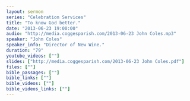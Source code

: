 ```yaml
---
layout: sermon
series: "Celebration Services"
title: "To know God better."
date: "2013-06-23 19:00:00"
audio: "http://media.coggesparish.com/2013-06-23 John Coles.mp3"
speaker: "John Coles"
speaker_info: "Director of New Wine."
duration: "79"
youtube_videos: [""]
slides: ["http://media.coggesparish.com/2013-06-23 John Coles.pdf"]
files: [""]
bible_passages: [""]
bible_links: [""]
bible_videos: [""]
bible_videos_links: [""]
---
```


